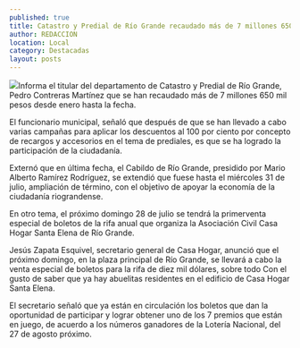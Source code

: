 ```yaml
---
published: true
title: Catastro y Predial de Río Grande recaudado más de 7 millones 650 mil pesos
author: REDACCION
location: Local
category: Destacadas
layout: posts
---
```


![](http://i.imgur.com/Ma0JONcm.jpg)Informa el titular del departamento de Catastro y Predial de Río Grande, Pedro Contreras Martínez que se han recaudado más de 7 millones 650 mil pesos desde enero hasta la fecha.

El funcionario municipal, señaló que después de que se han llevado a cabo varias campañas para aplicar los descuentos al 100 por ciento por concepto de recargos y accesorios en el tema de prediales, es que se ha logrado la participación de la ciudadanía.

Externó que en última fecha, el Cabildo de Río Grande, presidido por Mario Alberto Ramírez Rodríguez, se extendió que fuese hasta el miércoles 31 de julio, ampliación de término, con el objetivo de apoyar la economía de la ciudadanía riograndense.

En otro tema, el próximo domingo 28 de julio se tendrá la primerventa especial de boletos de la rifa anual que organiza la Asociación Civil Casa Hogar Santa Elena de Río Grande.

Jesús Zapata Esquivel, secretario general de Casa Hogar, anunció que el próximo domingo, en la plaza principal de Río Grande, se llevará a cabo la venta especial de boletos para la rifa de diez mil dólares, sobre todo Con el gusto de saber que ya hay abuelitas residentes en el edificio de Casa Hogar Santa Elena.

El secretario señaló que ya están en circulación los boletos que dan la oportunidad de participar y lograr obtener uno de los 7 premios que están en juego, de acuerdo a los números ganadores de la Lotería Nacional, del 27 de agosto próximo.
